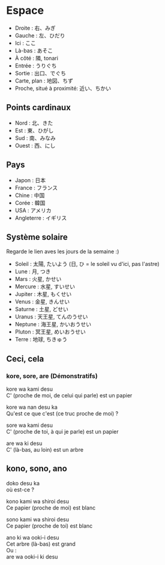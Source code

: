 # Espace

- Droite : 右、みぎ
- Gauche : 左、ひだり
- Ici : ここ
- Là-bas : あそこ
- À côté : 隣, tonari
- Entrée : うりぐち
- Sortie : 出口、でぐち
- Carte, plan : 地図、ちず
- Proche, situé à proximité: 近い、ちかい

##  Points cardinaux

- Nord : 北、きた
- Est : 東、ひがし
- Sud : 南、みなみ
- Ouest : 西、にし

## Pays

- Japon : 日本
- France : フランス
- Chine : 中国
- Corée : 韓国
- USA : アメリカ
- Angleterre : イギリス

## Système solaire

Regarde le lien aves les jours de la semaine :)

- Soleil : 太陽, たいよう (日, ひ = le soleil vu d'ici, pas l'astre)
- Lune : 月, つき
- Mars : 火星, かせい
- Mercure : 水星, すいせい
- Jupiter : 木星, もくせい
- Venus : 金星, きんせい
- Saturne : 土星, どせい
- Uranus : 天王星, てんのうせい
- Neptune : 海王星, かいおうせい
- Pluton : 冥王星, めいおうせい
- Terre : 地球, ちきゅう

## Ceci, cela

### kore, sore, are (Démonstratifs)

kore wa kami desu  
C' (proche de moi, de celui qui parle) est un papier

kore wa nan desu ka  
Qu'est ce que c'est (ce truc proche de moi) ?

sore wa kami desu  
C' (proche de toi, à qui je parle) est un papier

are wa ki desu  
C' (là-bas, au loin) est un arbre

## kono, sono, ano

doko desu ka  
où est-ce ?

kono kami wa shiroi desu  
Ce papier (proche de moi) est blanc

sono kami wa shiroi desu  
Ce papier (proche de toi) est blanc

ano ki wa ooki-i desu  
Cet arbre (là-bas) est grand  
Ou :  
are wa ooki-i ki desu
